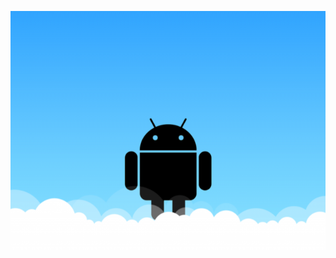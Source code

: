![](https://github.com/juanjo1407/Mi-Primer-Proyecto-Androidd/blob/main/app/src/main/res/andro%201.png)
